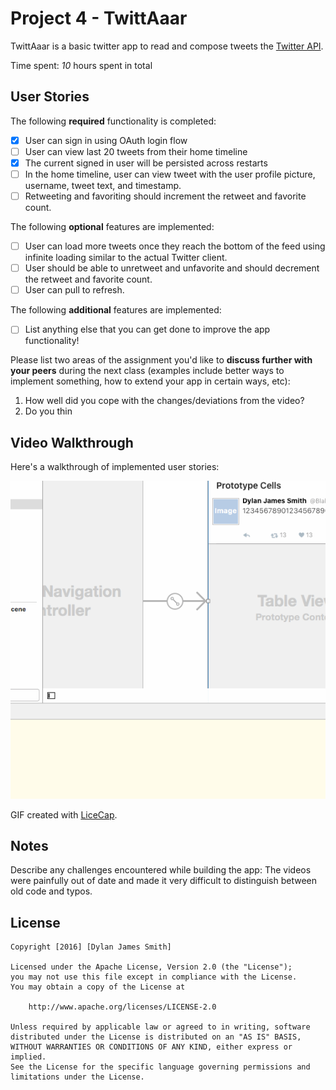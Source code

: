 # Project 4 - TwittAaar

TwittAaar is a basic twitter app to read and compose tweets the [Twitter API](https://apps.twitter.com/).

Time spent: *10* hours spent in total

## User Stories

The following **required** functionality is completed:

- [x] User can sign in using OAuth login flow
- [ ] User can view last 20 tweets from their home timeline
- [x] The current signed in user will be persisted across restarts
- [ ] In the home timeline, user can view tweet with the user profile picture, username, tweet text, and timestamp.
- [ ] Retweeting and favoriting should increment the retweet and favorite count.

The following **optional** features are implemented:

- [ ] User can load more tweets once they reach the bottom of the feed using infinite loading similar to the actual Twitter client.
- [ ] User should be able to unretweet and unfavorite and should decrement the retweet and favorite count.
- [ ] User can pull to refresh.

The following **additional** features are implemented:

- [ ] List anything else that you can get done to improve the app functionality!

Please list two areas of the assignment you'd like to **discuss further with your peers** during the next class (examples include better ways to implement something, how to extend your app in certain ways, etc):

1. How well did you cope with the changes/deviations from the video?
2. Do you thin

## Video Walkthrough 

Here's a walkthrough of implemented user stories:

![Walkthrough - CPU-wk4-TwittAaar](walkthrough.gif)

GIF created with [LiceCap](http://www.cockos.com/licecap/).

## Notes

Describe any challenges encountered while building the app:
The videos were painfully out of date and made it very difficult to distinguish between old code and typos. 

## License

    Copyright [2016] [Dylan James Smith]

    Licensed under the Apache License, Version 2.0 (the "License");
    you may not use this file except in compliance with the License.
    You may obtain a copy of the License at

        http://www.apache.org/licenses/LICENSE-2.0

    Unless required by applicable law or agreed to in writing, software
    distributed under the License is distributed on an "AS IS" BASIS,
    WITHOUT WARRANTIES OR CONDITIONS OF ANY KIND, either express or implied.
    See the License for the specific language governing permissions and
    limitations under the License.
